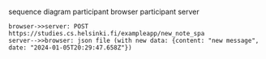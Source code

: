 sequence diagram
    participant browser
    participant server

    browser->>server: POST https://studies.cs.helsinki.fi/exampleapp/new_note_spa
    server-->>browser: json file (with new data: {content: "new message", date: "2024-01-05T20:29:47.658Z"})